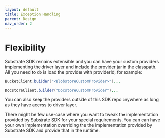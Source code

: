 ```yaml
---
layout: default
title: Exception Handling
parent: Design
nav_order: 2
---
```

# Flexibility

Substrate SDK remains extensible and you can have your custom providers implementing the driver layer and include the provider jar in the classpath. All you need to do is load the provider with providerId, for example:

```java
BucketClient.builder("<BlobstoreCustomProvider>")...
```

```java
DocstoreClient.builder("DocstoreCustomProvider")...
```

You can also keep the providers outside of this SDK repo anywhere as long as they have access to driver layer.

There might be few use-case where you want to tweak the implementation provided by Substrate SDK for your special requirements. You can can have your own implementation overriding the the implementation provided by Substrate SDK and provide that in the runtime.
